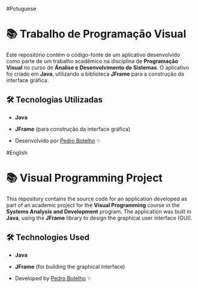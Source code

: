 #Potuguese
# 📚 Trabalho de Programação Visual

Este repositório contém o código-fonte de um aplicativo desenvolvido como parte de um trabalho acadêmico na disciplina de **Programação Visual** no curso de **Ánalise e Desenvolvimento de Sistemas**. O aplicativo foi criado em **Java**, utilizando a biblioteca **JFrame** para a construção da interface gráfica.

## 🛠️ Tecnologias Utilizadas
- **Java**
- **JFrame** (para construção da interface gráfica)

- Desenvolvido por [Pedro Botelho](https://github.com/pedropibotelho) ✨

#English
# 📚 Visual Programming Project

This repository contains the source code for an application developed as part of an academic project for the **Visual Programming** course in the **Systems Analysis and Development** program. The application was built in **Java**, using the **JFrame** library to design the graphical user interface (GUI).

## 🛠️ Technologies Used
- **Java**
- **JFrame** (for building the graphical interface)

- Developed by [Pedro Botelho](https://github.com/pedropibotelho) ✨
